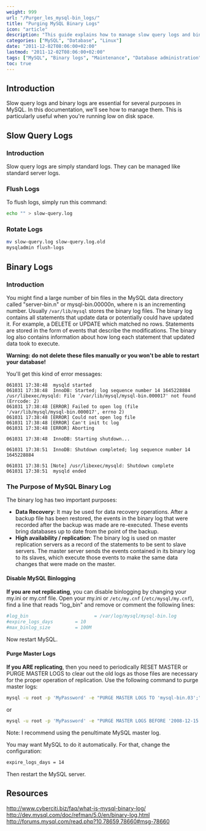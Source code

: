 ```yaml
---
weight: 999
url: "/Purger_les_mysql-bin_logs/"
title: "Purging MySQL Binary Logs"
icon: "article"
description: "This guide explains how to manage slow query logs and binary logs in MySQL, including how to flush, rotate, and purge logs to free up disk space."
categories: ["MySQL", "Database", "Linux"]
date: "2011-12-02T08:06:00+02:00"
lastmod: "2011-12-02T08:06:00+02:00"
tags: ["MySQL", "Binary logs", "Maintenance", "Database administration", "Replication"]
toc: true
---
```


## Introduction

Slow query logs and binary logs are essential for several purposes in MySQL. In this documentation, we'll see how to manage them. This is particularly useful when you're running low on disk space.

## Slow Query Logs

### Introduction

Slow query logs are simply standard logs. They can be managed like standard server logs.

### Flush Logs

To flush logs, simply run this command:

```bash
echo "" > slow-query.log
```

### Rotate Logs

```bash
mv slow-query.log slow-query.log.old
mysqladmin flush-logs
```

## Binary Logs

### Introduction

You might find a large number of bin files in the MySQL data directory called "server-bin.n" or mysql-bin.00000n, where n is an incrementing number. Usually `/var/lib/mysql` stores the binary log files. The binary log contains all statements that update data or potentially could have updated it. For example, a DELETE or UPDATE which matched no rows. Statements are stored in the form of events that describe the modifications. The binary log also contains information about how long each statement that updated data took to execute.

**Warning: do not delete these files manually or you won't be able to restart your database!**

You'll get this kind of error messages:

```
061031 17:38:48  mysqld started
061031 17:38:48  InnoDB: Started; log sequence number 14 1645228884
/usr/libexec/mysqld: File '/var/lib/mysql/mysql-bin.000017' not found
(Errcode: 2)
061031 17:38:48 [ERROR] Failed to open log (file
'/var/lib/mysql/mysql-bin.000017', errno 2)
061031 17:38:48 [ERROR] Could not open log file
061031 17:38:48 [ERROR] Can't init tc log
061031 17:38:48 [ERROR] Aborting

061031 17:38:48  InnoDB: Starting shutdown...

061031 17:38:51  InnoDB: Shutdown completed; log sequence number 14 1645228884

061031 17:38:51 [Note] /usr/libexec/mysqld: Shutdown complete
061031 17:38:51  mysqld ended
```

### The Purpose of MySQL Binary Log

The binary log has two important purposes:

* **Data Recovery**: It may be used for data recovery operations. After a backup file has been restored, the events in the binary log that were recorded after the backup was made are re-executed. These events bring databases up to date from the point of the backup.
* **High availability / replication**: The binary log is used on master replication servers as a record of the statements to be sent to slave servers. The master server sends the events contained in its binary log to its slaves, which execute those events to make the same data changes that were made on the master.

#### Disable MySQL Binlogging

**If you are not replicating**, you can disable binlogging by changing your my.ini or my.cnf file. Open your my.ini or `/etc/my.cnf` (`/etc/mysql/my.cnf`), find a line that reads "log_bin" and remove or comment the following lines:

```bash
#log_bin                        = /var/log/mysql/mysql-bin.log
#expire_logs_days        = 10
#max_binlog_size         = 100M
```

Now restart MySQL.

#### Purge Master Logs

**If you ARE replicating**, then you need to periodically RESET MASTER or PURGE MASTER LOGS to clear out the old logs as those files are necessary for the proper operation of replication. Use the following command to purge master logs:

```bash
mysql -u root -p 'MyPassword' -e "PURGE MASTER LOGS TO 'mysql-bin.03';"
```

or

```bash
mysql -u root -p 'MyPassword' -e "PURGE MASTER LOGS BEFORE '2008-12-15 10:06:06';"
```

Note: I recommend using the penultimate MySQL master log.

You may want MySQL to do it automatically. For that, change the configuration:

```bash
expire_logs_days = 14
```

Then restart the MySQL server.

## Resources

http://www.cyberciti.biz/faq/what-is-mysql-binary-log/  
http://dev.mysql.com/doc/refman/5.0/en/binary-log.html  
http://forums.mysql.com/read.php?10,78659,78660#msg-78660